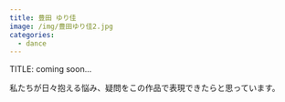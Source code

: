 ```yaml
---
title: 豊田 ゆり佳
image: /img/豊田ゆり佳2.jpg
categories:
  - dance
---
```

TITLE: coming soon...

私たちが日々抱える悩み、疑問をこの作品で表現できたらと思っています。
